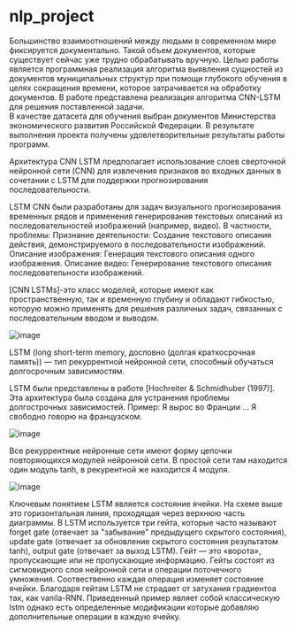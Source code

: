# nlp_project

Большинство взаимоотношений между людьми в современном мире фиксируется документально. Такой объем документов, которые существует сейчас уже трудно обрабатывать вручную. 
Целью работы является программная реализация алгоритма выявления сущностей из документов муниципальных структур при помощи глубокого обучения в целях сокращения времени, которое затрачивается на обработку документов. 
В работе представлена реализация алгоритма  CNN-LSTM для решения поставленной задачи.  
В качестве датасета для обучения выбран документов Министерства экономического развития Российской Федерации. В результате выполнения проекта получены удовлетворительные результаты работы программ.

Архитектура CNN LSTM предполагает использование слоев сверточной нейронной сети (CNN) для извлечения признаков во входных данных в сочетании с LSTM для поддержки прогнозирования последовательности.

LSTM CNN были разработаны для задач визуального прогнозирования временных рядов и применения генерирования текстовых описаний из последовательностей изображений (например, видео). В частности, проблемы:
Признание деятельности: Создание текстового описания действия, демонстрируемого в последовательности изображений.
Описание изображения: Генерация текстового описания одного изображения.
Описание видео: Генерирование текстового описания последовательности изображений.

[CNN LSTMs]-это класс моделей, которые имеют как пространственную, так и временную глубину и обладают гибкостью, которую можно применять для решения различных задач, связанных с последовательным вводом и выводом.

![image](https://github.com/u-tain/nlp_project/assets/117383235/a2653e7e-5762-4efe-8767-0d6834b10187)

LSTM (long short-term memory, дословно (долгая краткосрочная память)) — тип рекуррентной нейронной сети, способный обучаться долгосрочным зависимостям. 

LSTM были представлены в работе [Hochreiter & Schmidhuber (1997)]. Эта архитектура была создана для устранения проблемы долгострочных зависимостей. Пример: Я вырос во Франции … Я свободно говорю на французском.

![image](https://github.com/u-tain/nlp_project/assets/117383235/4f1a0b1b-3d83-46ca-a015-9914463f6abc)

Все рекуррентные нейронные сети имеют форму цепочки повторяющихся модулей нейронной сети. В простой сети там находится один модуль tanh, в рекурентной же находится 4 модуля.

![image](https://github.com/u-tain/nlp_project/assets/117383235/e6051ca5-3721-4220-864d-233607e6b466)

Ключевым понятием LSTM является состояние ячейки. На схеме выше это горизонтальная линия, проходящая через верхнюю часть диаграммы. В LSTM используется три гейта, которые часто называют forget gate (отвечает за "забывание" предыдущего скрытого состояния), update gate (отвечает за обновление скрытого состояния результатом tanh), output gate (отвечает за выход LSTM). Гейт — это «ворота», пропускающие или не пропускающие информацию. Гейты состоят из сигмовидного слоя нейронной сети и операции поточечного умножения. Соотвественно каждая операция изменяет состояние ячейки. Благодаря гейтам LSTM не страдает от затухания градиентоа так, как vanila-RNN. Приведенный пример являет собой классическую lstm однако есть определенные модификации которые добавляю дополнительные операции в каждую ячейку.

